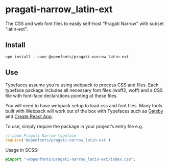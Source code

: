 
# pragati-narrow_latin-ext

The CSS and web font files to easily self-host “Pragati Narrow” with subset "latin-ext".

## Install

`npm install --save @openfonts/pragati-narrow_latin-ext`

## Use

Typefaces assume you’re using webpack to process CSS and files. Each typeface
package includes all necessary font files (woff2, woff) and a CSS file with
font-face declarations pointing at these files.

You will need to have webpack setup to load css and font files. Many tools built
with Webpack will work out of the box with Typefaces such as [Gatsby](https://github.com/gatsbyjs/gatsby)
and [Create React App](https://github.com/facebookincubator/create-react-app).

To use, simply require the package in your project’s entry file e.g.

```javascript
// Load Pragati Narrow typeface
require('@openfonts/pragati-narrow_latin-ext')
```

Usage in SCSS:
```scss
@import "~@openfonts/pragati-narrow_latin-ext/index.css";
```
